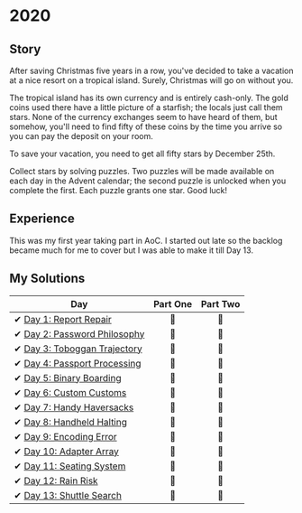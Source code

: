 # 2020

## Story

After saving Christmas five years in a row, you've decided to take a vacation at a nice resort on a tropical island. Surely, Christmas will go on without you.

The tropical island has its own currency and is entirely cash-only. The gold coins used there have a little picture of a starfish; the locals just call them stars. None of the currency exchanges seem to have heard of them, but somehow, you'll need to find fifty of these coins by the time you arrive so you can pay the deposit on your room.

To save your vacation, you need to get all fifty stars by December 25th.

Collect stars by solving puzzles. Two puzzles will be made available on each day in the Advent calendar; the second puzzle is unlocked when you complete the first. Each puzzle grants one star. Good luck!

## Experience

This was my first year taking part in AoC. I started out late so the backlog became much for me to cover but I was able to make it till Day 13.

## My Solutions

| Day  | Part One | Part Two |
|---|:---:|:---:|
| ✔ [Day 1: Report Repair](https://github.com/king-11/AdventOfCode/tree/main/2020/Day1)| 🌟 | 🌟 |
| ✔ [Day 2: Password Philosophy](https://github.com/king-11/AdventOfCode/tree/main/2020/Day2)| 🌟 | 🌟 |
| ✔ [Day 3: Toboggan Trajectory](https://github.com/king-11/AdventOfCode/tree/main/2020/Day3)| 🌟 | 🌟 |
| ✔ [Day 4: Passport Processing](https://github.com/king-11/AdventOfCode/tree/main/2020/Day4)| 🌟 | 🌟 |
| ✔ [Day 5: Binary Boarding](https://github.com/king-11/AdventOfCode/tree/main/2020/Day5)| 🌟 | 🌟 |
| ✔ [Day 6: Custom Customs](https://github.com/king-11/AdventOfCode/tree/main/2020/Day6)| 🌟 | 🌟 |
| ✔ [Day 7: Handy Haversacks](https://github.com/king-11/AdventOfCode/tree/main/2020/Day7)| 🌟 | 🌟 |
| ✔ [Day 8: Handheld Halting](https://github.com/king-11/AdventOfCode/tree/main/2020/Day8)| 🌟 | 🌟 |
| ✔ [Day 9: Encoding Error](https://github.com/king-11/AdventOfCode/tree/main/2020/Day9)| 🌟 | 🌟 |
| ✔ [Day 10: Adapter Array](https://github.com/king-11/AdventOfCode/tree/main/2020/Day10)| 🌟 | 🌟 |
| ✔ [Day 11: Seating System](https://github.com/king-11/AdventOfCode/tree/main/2020/Day11)| 🌟 | 🌟 |
| ✔ [Day 12: Rain Risk](https://github.com/king-11/AdventOfCode/tree/main/2020/Day12)| 🌟 | 🌟 |
| ✔ [Day 13: Shuttle Search](https://github.com/king-11/AdventOfCode/tree/main/2020/Day13)| 🌟 | 🌟 |
